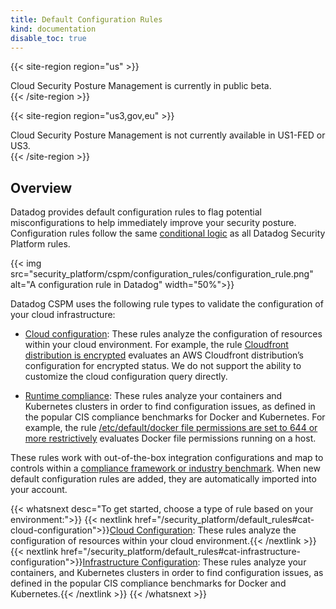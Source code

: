 ```yaml
---
title: Default Configuration Rules
kind: documentation
disable_toc: true
---
```


{{< site-region region="us" >}}
<div class="alert alert-warning">
Cloud Security Posture Management is currently in public beta.
</div>
{{< /site-region >}}

{{< site-region region="us3,gov,eu" >}}
<div class="alert alert-warning">
Cloud Security Posture Management is not currently available in US1-FED or US3.
</div>
{{< /site-region >}}

## Overview

Datadog provides default configuration rules to flag potential misconfigurations to help immediately improve your security posture. Configuration rules follow the same [conditional logic][1] as all Datadog Security Platform rules.

{{< img src="security_platform/cspm/configuration_rules/configuration_rule.png" alt="A configuration rule in Datadog" width="50%">}}

Datadog CSPM uses the following rule types to validate the configuration of your cloud infrastructure:

- [Cloud configuration][2]: These rules analyze the configuration of resources within your cloud environment. For example, the rule [Cloudfront distribution is encrypted][3] evaluates an AWS Cloudfront distribution’s configuration for encrypted status. We do not support the ability to customize the cloud configuration query directly.

- [Runtime compliance][4]: These rules analyze your containers and Kubernetes clusters in order to find configuration issues, as defined in the popular CIS compliance benchmarks for Docker and Kubernetes. For example, the rule [/etc/default/docker file permissions are set to 644 or more restrictively][5] evaluates Docker file permissions running on a host.

These rules work with out-of-the-box integration configurations and map to controls within a [compliance framework or industry benchmark][4]. When new default configuration rules are added, they are automatically imported into your account.

{{< whatsnext desc="To get started, choose a type of rule based on your environment:">}}
  {{< nextlink href="/security_platform/default_rules#cat-cloud-configuration">}}<u>Cloud Configuration</u>: These rules analyze the configuration of resources within your cloud environment.{{< /nextlink >}}
  {{< nextlink href="/security_platform/default_rules#cat-infrastructure-configuration">}}<u>Infrastructure Configuration</u>: These rules analyze your containers, and Kubernetes clusters in order to find configuration issues, as defined in the popular CIS compliance benchmarks for Docker and Kubernetes.{{< /nextlink >}}
{{< /whatsnext >}}


[1]: /security_platform/detection_rules/
[2]: /security_platform/default_rules#cat-cloud-configuration
[3]: https://docs.datadoghq.com/security_monitoring/default_rules/aws-cloudfront-distributions-encrypted/
[4]: /security_platform/default_rules#cat-infrastructure-configuration
[5]: https://docs.datadoghq.com/security_monitoring/default_rules/cis-docker-1.2.0-3.22/
